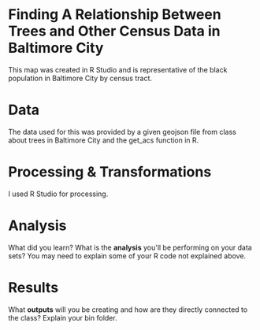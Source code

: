 # Finding A Relationship Between Trees and Other Census Data in Baltimore City
This map was created in R Studio and is representative of the black population in Baltimore City by census tract.

# Data
The data used for this was provided by a given geojson file from class about trees in Baltimore City and the get_acs function in R.

# Processing & Transformations
I used R Studio for processing.

# Analysis
What did you learn? What is the **analysis** you'll be performing on your data sets? You may need to explain some of your R code not explained above.

# Results
What **outputs** will you be creating and how are they directly connected to the class? Explain your bin folder.

